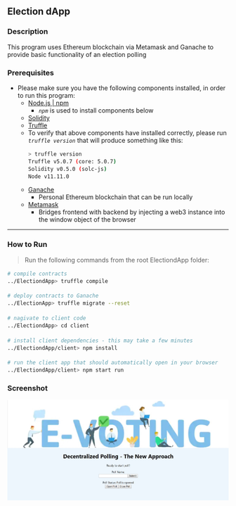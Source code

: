 ## Election dApp

### Description
This program uses Ethereum blockchain via Metamask and Ganache to provide basic functionality of an election polling

### Prerequisites
* Please make sure you have the following components installed, in order to run this program:
    * [Node.js | npm](https://www.npmjs.com/get-npm)
        * *`npm`* is used to install components below
    * [Solidity](https://www.npmjs.com/package/solc)
    * [Truffle](https://www.npmjs.com/package/truffle)
    * To verify that above components have installed correctly, please run *`truffle version`* that will produce something like this:
      ```sh
      > truffle version
      Truffle v5.0.7 (core: 5.0.7)
      Solidity v0.5.0 (solc-js)
      Node v11.11.0
      ```
    * [Ganache](https://truffleframework.com/ganache)
      * Personal Ethereum blockchain that can be run locally
    * [Metamask](https://metamask.io/)
      * Bridges frontend with backend by injecting a web3 instance into the window object of the browser

-------
### How to Run
> Run the following commands from the root ElectiondApp folder:
```sh
# compile contracts
../ElectiondApp> truffle compile

# deploy contracts to Ganache
../ElectionApp> truffle migrate --reset

# nagivate to client code
../ElectiondApp> cd client

# install client dependencies - this may take a few minutes
../ElectiondApp/client> npm install

# run the client app that should automatically open in your browser
../ElectiondApp/client> npm start run
```
### Screenshot
![Election dApp](/screenshot.jpg)